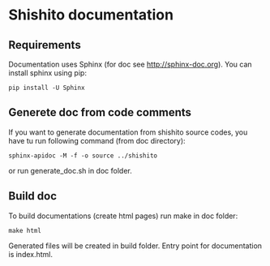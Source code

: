# Shishito documentation

## Requirements

Documentation uses Sphinx (for doc see http://sphinx-doc.org). You can install sphinx using pip:

``` pip install -U Sphinx ```

## Generete doc from code comments

If you want to generate documentation from shishito source codes, you have tu run following command (from doc directory):

``` sphinx-apidoc -M -f -o source ../shishito  ```

or run generate_doc.sh in doc folder.

## Build doc

To build documentations (create html pages) run make in doc folder:

``` make html ```

Generated files will be created in build folder. Entry point for documentation is index.html.
